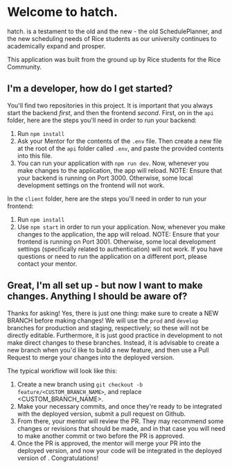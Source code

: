 # Welcome to hatch.
hatch. is a testament to the old and the new - the old SchedulePlanner, and the new scheduling needs of Rice students as our university continues to academically expand and prosper.

This application was built from the ground up by Rice students for the Rice Community.

## I'm a developer, how do I get started?
You'll find two repositories in this project. It is important that you always start the backend *first*, and then the frontend *second*.
First, on in the `api` folder, here are the steps you'll need in order to run your backend:
1. Run `npm install`
2. Ask your Mentor for the contents of the `.env` file. Then create a new file at the root of the `api` folder called `.env`, and paste the provided contents into this file.
3. You can run your application with `npm run dev`. Now, whenever you make changes to the application, the app will reload.
NOTE: Ensure that your backend is running on Port 3000. Otherwise, some local development settings on the frontend will not work.

In the `client` folder, here are the steps you'll need in order to run your frontend:
1. Run `npm install`
2. Use `npm start` in order to run your application. Now, whenever you make changes to the application, the app will reload.
NOTE: Ensure that your frontend is running on Port 3001. Otherwise, some local development settings (specifically related to authentication) will not work. If you have questions or need to run the application on a different port, please contact your mentor.

## Great, I'm all set up - but now I want to make changes. Anything I should be aware of?
Thanks for asking! Yes, there is just one thing: make sure to create a NEW BRANCH before making changes! We will use the `prod` and `develop` branches for production and staging, respectively; so these will not be directly editable. Furthermore, it is just good practice in development to not make direct changes to these branches. Instead, it is advisable to create a new branch when you'd like to build a new feature, and then use a Pull Request to merge your changes into the deployed version.

The typical workflow will look like this:
1. Create a new branch using `git checkout -b feature/<CUSTOM_BRANCH_NAME>`, and replace <CUSTOM_BRANCH_NAME>.
2. Make your necessary commits, and once they're ready to be integrated with the deployed version, submit a pull request on Github.
3. From there, your mentor will review the PR. They may recommend some changes or revisions that should be made, and in that case you will need to make another commit or two before the PR is approved. 
4. Once the PR is approved, the mentor will merge your PR into the deployed version, and now your code will be integrated in the deployed version of . Congratulations!
